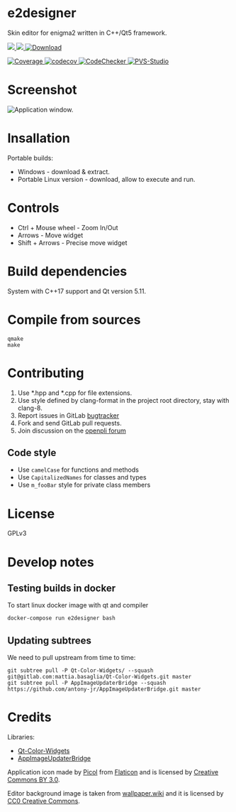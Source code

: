 # e2designer

Skin editor for enigma2 written in C++/Qt5 framework.

[ ![](https://gitlab.com/technic93/e2designer/badges/master/pipeline.svg) ](https://gitlab.com/technic93/e2designer/pipelines/master/latest)
[ ![](https://ci.appveyor.com/api/projects/status/9t4t1mlsohkxec6o/branch/master?svg=true) ](https://ci.appveyor.com/project/technic/e2designer/branch/master)
[ ![Download](https://api.bintray.com/packages/technic/e2designer/e2designer/images/download.svg) ](https://bintray.com/technic/e2designer/e2designer/_latestVersion#files)

[ ![Coverage](https://gitlab.com/technic93/e2designer/badges/master/coverage.svg) ](https://gitlab.com/technic93/e2designer/builds/artifacts/master/file/coverage-report/index.html?job=coverage)
[ ![codecov](https://codecov.io/gl/technic93/e2designer/branch/master/graph/badge.svg) ](https://codecov.io/gl/technic93/e2designer)
[ ![CodeChecker](https://img.shields.io/badge/CodeChecker-results-blue) ](https://gitlab.com/technic93/e2designer/builds/artifacts/master/file/reports_html/index.html?job=CodeChecker)
[ ![PVS-Studio](https://img.shields.io/badge/PVS-report-yellow) ](https://gitlab.com/technic93/e2designer/builds/artifacts/master/file/PVS-Studio.html/index.html?job=clang-tidy)

# Screenshot

![Application window.](https://gitlab.com/technic93/e2designer/raw/master/screenshot.png)

# Insallation

Portable builds:

- Windows - download & extract.
- Portable Linux version - download, allow to execute and run.

# Controls

- Ctrl + Mouse wheel - Zoom In/Out
- Arrows - Move widget
- Shift + Arrows - Precise move widget

# Build dependencies

System with C++17 support and Qt version 5.11.

# Compile from sources

```
qmake
make
```

# Contributing

1. Use \*.hpp and \*.cpp for file extensions.
2. Use style defined by clang-format in the project root directory, stay with clang-8.
4. Report issues in GitLab [bugtracker](https://gitlab.com/technic93/e2designer/issues)
3. Fork and send GitLab pull requests.
4. Join discussion on the [openpli forum](https://forums.openpli.org/topic/61204-e2designer-alpha/)

## Code style
- Use `camelCase` for functions and methods 
- Use `CapitalizedNames` for classes and types
- Use `m_fooBar` style for private class members

# License
GPLv3

# Develop notes
## Testing builds in docker
To start linux docker image with qt and compiler
```bash
docker-compose run e2designer bash
```

## Updating subtrees
We need to pull upstream from time to time:
```
git subtree pull -P Qt-Color-Widgets/ --squash git@gitlab.com:mattia.basaglia/Qt-Color-Widgets.git master
git subtree pull -P AppImageUpdaterBridge --squash https://github.com/antony-jr/AppImageUpdaterBridge.git master
```

# Credits
Libraries:
- [Qt-Color-Widgets](https://github.com/mbasaglia/Qt-Color-Widgets)
- [AppImageUpdaterBridge](https://github.com/antony-jr/AppImageUpdaterBridge)

Application icon made by [Picol](https://www.flaticon.com/authors/picol)
from [Flaticon](https://www.flaticon.com/)
and is licensed by [Creative Commons BY 3.0](http://creativecommons.org/licenses/by/3.0/).

Editor background image is taken from [wallpaper.wiki](https://wallpaper.wiki)
and it is licensed by [CC0 Creative Commons](https://creativecommons.org/publicdomain/zero/1.0/).
